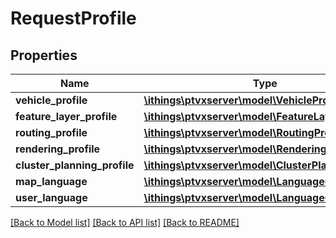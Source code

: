 # RequestProfile

## Properties
Name | Type | Description | Notes
------------ | ------------- | ------------- | -------------
**vehicle_profile** | [**\ithings\ptvxserver\model\VehicleProfile**](VehicleProfile.md) |  | [optional] 
**feature_layer_profile** | [**\ithings\ptvxserver\model\FeatureLayerProfile**](FeatureLayerProfile.md) |  | [optional] 
**routing_profile** | [**\ithings\ptvxserver\model\RoutingProfile**](RoutingProfile.md) |  | [optional] 
**rendering_profile** | [**\ithings\ptvxserver\model\RenderingProfile**](RenderingProfile.md) |  | [optional] 
**cluster_planning_profile** | [**\ithings\ptvxserver\model\ClusterPlanningProfile**](ClusterPlanningProfile.md) |  | [optional] 
**map_language** | [**\ithings\ptvxserver\model\LanguageCode**](LanguageCode.md) |  | [optional] 
**user_language** | [**\ithings\ptvxserver\model\LanguageCode**](LanguageCode.md) |  | [optional] 

[[Back to Model list]](../../README.md#documentation-for-models) [[Back to API list]](../../README.md#documentation-for-api-endpoints) [[Back to README]](../../README.md)

